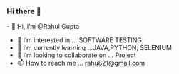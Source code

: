 ### Hi there 👋

<!--
**Rahu821123/Rahu821123** is a ✨ _special_ ✨ repository because its `README.md` (this file) appears on your GitHub profile.

Here are some ideas to get you started:

-
-->- 👋 Hi, I’m @Rahul Gupta 
- 👀 I’m interested in ... SOFTWARE TESTING 
- 🌱 I’m currently learning ...JAVA,PYTHON, SELENIUM 
- 💞️ I’m looking to collaborate on ... Project 
- 📫 How to reach me ... rahu821@gmail.com

<!---
Rahu821123/Rahu821123 is a ✨ special ✨ repository because its `README.md` (this file) appears on your GitHub profile.
You can click the Preview link to take a look at your changes.
--->
